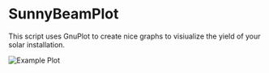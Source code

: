 # SunnyBeamPlot

This script uses GnuPlot to create nice graphs to visiualize
the yield of your solar installation.

![Example Plot](http://pfarrer.github.io/SunnyBeamPlot/11-06-29.png)

